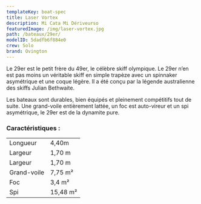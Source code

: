```yaml
---
templateKey: boat-spec
title: Laser Vortex
description: Mi Cata Mi Dériveurso
featuredImage: /img/laser-vortex.jpg
path: /bateaux/29er/
modelID: 5dadfb6f884e0
crew: Solo
brand: Ovington
---
```

Le 29er est le petit frère du 49er, le célèbre skiff olympique. Le 29er n’en est pas moins un véritable skiff en simple trapèze avec un spinnaker asymétrique et une coque légère. Il a été conçu par la légende australienne des skiffs Julian Bethwaite.

Les bateaux sont durables, bien équipés et pleinement compétitifs tout de suite. Une grand-voile entièrement lattée, un foc est auto-vireur et un spi asymétrique, le 29er est de la dynamite pure.


### Caractéristiques :

|     |     |
| --- | --- |
| Longueur | 4,40m  |
| Largeur | 1,70 m |
| Largeur | 1,70 m |
| Grand-voile | 7,75 m²|
| Foc | 3,4 m² |
| Spi | 15,48 m² |